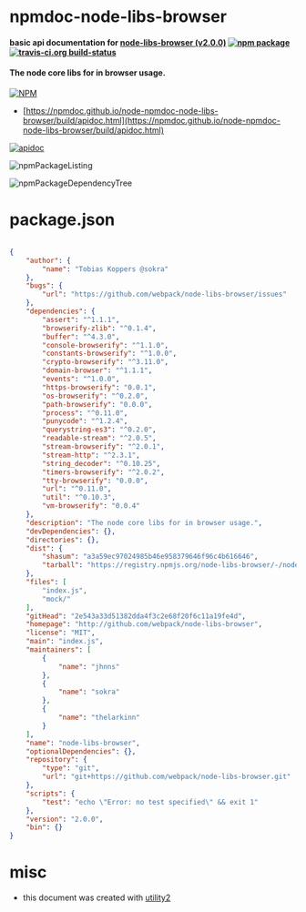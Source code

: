 # npmdoc-node-libs-browser

#### basic api documentation for  [node-libs-browser (v2.0.0)](http://github.com/webpack/node-libs-browser)  [![npm package](https://img.shields.io/npm/v/npmdoc-node-libs-browser.svg?style=flat-square)](https://www.npmjs.org/package/npmdoc-node-libs-browser) [![travis-ci.org build-status](https://api.travis-ci.org/npmdoc/node-npmdoc-node-libs-browser.svg)](https://travis-ci.org/npmdoc/node-npmdoc-node-libs-browser)

#### The node core libs for in browser usage.

[![NPM](https://nodei.co/npm/node-libs-browser.png?downloads=true&downloadRank=true&stars=true)](https://www.npmjs.com/package/node-libs-browser)

- [https://npmdoc.github.io/node-npmdoc-node-libs-browser/build/apidoc.html](https://npmdoc.github.io/node-npmdoc-node-libs-browser/build/apidoc.html)

[![apidoc](https://npmdoc.github.io/node-npmdoc-node-libs-browser/build/screenCapture.buildCi.browser.%252Ftmp%252Fbuild%252Fapidoc.html.png)](https://npmdoc.github.io/node-npmdoc-node-libs-browser/build/apidoc.html)

![npmPackageListing](https://npmdoc.github.io/node-npmdoc-node-libs-browser/build/screenCapture.npmPackageListing.svg)

![npmPackageDependencyTree](https://npmdoc.github.io/node-npmdoc-node-libs-browser/build/screenCapture.npmPackageDependencyTree.svg)



# package.json

```json

{
    "author": {
        "name": "Tobias Koppers @sokra"
    },
    "bugs": {
        "url": "https://github.com/webpack/node-libs-browser/issues"
    },
    "dependencies": {
        "assert": "^1.1.1",
        "browserify-zlib": "^0.1.4",
        "buffer": "^4.3.0",
        "console-browserify": "^1.1.0",
        "constants-browserify": "^1.0.0",
        "crypto-browserify": "^3.11.0",
        "domain-browser": "^1.1.1",
        "events": "^1.0.0",
        "https-browserify": "0.0.1",
        "os-browserify": "^0.2.0",
        "path-browserify": "0.0.0",
        "process": "^0.11.0",
        "punycode": "^1.2.4",
        "querystring-es3": "^0.2.0",
        "readable-stream": "^2.0.5",
        "stream-browserify": "^2.0.1",
        "stream-http": "^2.3.1",
        "string_decoder": "^0.10.25",
        "timers-browserify": "^2.0.2",
        "tty-browserify": "0.0.0",
        "url": "^0.11.0",
        "util": "^0.10.3",
        "vm-browserify": "0.0.4"
    },
    "description": "The node core libs for in browser usage.",
    "devDependencies": {},
    "directories": {},
    "dist": {
        "shasum": "a3a59ec97024985b46e958379646f96c4b616646",
        "tarball": "https://registry.npmjs.org/node-libs-browser/-/node-libs-browser-2.0.0.tgz"
    },
    "files": [
        "index.js",
        "mock/"
    ],
    "gitHead": "2e543a33d51382dda4f3c2e68f20f6c11a19fe4d",
    "homepage": "http://github.com/webpack/node-libs-browser",
    "license": "MIT",
    "main": "index.js",
    "maintainers": [
        {
            "name": "jhnns"
        },
        {
            "name": "sokra"
        },
        {
            "name": "thelarkinn"
        }
    ],
    "name": "node-libs-browser",
    "optionalDependencies": {},
    "repository": {
        "type": "git",
        "url": "git+https://github.com/webpack/node-libs-browser.git"
    },
    "scripts": {
        "test": "echo \"Error: no test specified\" && exit 1"
    },
    "version": "2.0.0",
    "bin": {}
}
```



# misc
- this document was created with [utility2](https://github.com/kaizhu256/node-utility2)

